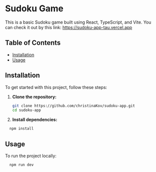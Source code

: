 # Sudoku Game

This is a basic Sudoku game built using React, TypeScript, and Vite.
You can check it out by this link: https://sudoku-app-tau.vercel.app

## Table of Contents

- [Installation](#installation)
- [Usage](#usage)

## Installation

To get started with this project, follow these steps:

1. **Clone the repository:**

   ```sh
   git clone https://github.com/christinaKov/sudoku-app.git
   cd sudoku-app
   ```

2. **Install dependencies:**

```sh
  npm install
```

## Usage

To run the project locally:

```sh
  npm run dev

```
